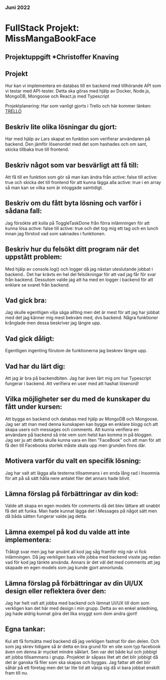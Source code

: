 ### Juni 2022
# FullStack Projekt: MissMangaBookFace
## Projektuppgift *Christoffer Knaving

## Projekt

Hur kan vi implementera en databas till en backend med tillhörande API som vi testar med API-tester. Detta ska göras med hjälp av Docker, Node.js, MongoDB, Mongoose och React.js med Typescript

Projektplanering:
Har som vanligt gjorts i Trello och här kommer länken: [TRELLO](https://trello.com/b/M7UjVzOj/datalagringmongodb-rest "Trello")

## Beskriv lite olika lösningar du gjort:

Har med hjälp av Lars skapat en funktion som verifierar användaren på backend. Den jämför lösenordet med det som hashades och om sant, skicka tillbaka true till frontend.

## Beskriv något som var besvärligt att få till:

Att få till en funktion som gör så man kan ändra från active: false till active: true och skicka det till frontend för att kunna lägga alla active: true i en array så man kan se vilka som är inloggade samtidigt.

## Beskriv om du fått byta lösning och varför i sådana fall:

Jag försökte att kolla på ToggleTaskDone från förra inlämningen för att kunna lösa active: false till active: true och det tog mig ett tag och en lunch innan jag förstod vad som saknades i funktionen.

## Beskriv hur du felsökt ditt program när det uppstått problem:

Med hjälp av console.log() och logger då jag nästan uteslutande jobbat i backend.. Det har krävts en hel del felsökningar för att vad jag får för svar från backend.
Dessutom valde jag att ha med en logger i backend för att enklare se svaret från backend. 

## Vad gick bra:

Jag skulle egentligen vilja säga allting men det är mest för att jag har jobbat med det jag känner mig mest bekväm med, dvs backend. Några funktioner krånglade men dessa beskriver jag längre upp.

## Vad gick dåligt:

Egentligen ingenting förutom de funktionerna jag beskrev längre upp.

## Vad har du lärt dig:

Att jag är bra på backendbiten. Jag har även lärt mig om hur Typescript fungerar i backend. Att verifiera en user med att hashat lösenord!

## Vilka möjligheter ser du med de kunskaper du fått under kursen:

Att bygga en backend och databas med hjälp av MongoDB och Mongoose. Jag ser att man med denna kunskapen kan bygga en enklare blogg och att skapa users och messages och comments. Att kunna verifiera en användare på backend så inte vem som helst kan komma in på bloggen. Jag ser ju att detta skulle kunna vara en liten "FaceBook" och att man för att få den till Facebooks storlek måste skala upp men grunden finns där.

## Motivera varför du valt en specifik lösning:

Jag har valt att lägga alla testerna tillsammans i en enda lång rad i Insomnia för att på så sätt hålla nere antalet filer det annars hade blivit.

## Lämna förslag på förbättringar av din kod:

Valde att skapa en egen models för comments då det blev lättare att snabbt få det att funka. Man hade kunnat lägga det i Messages på något sätt men då båda sätten fungerar valde jag detta.

## Lämna exempel på kod du valde att inte implementera:

Tråkigt svar men jag har använt all kod jag såg framför mig när vi fick inlämningen. Då jag verkligen bara ville jobba med backend visste jag redan vad för kod jag tänkte använda. Annars är det väl det med comments att jag skapade en egen models som jag kunde gjort annorlunda.

## Lämna förslag på förbättringar av din UI/UX design eller reflektera över den:

Jag har helt valt att jobba med backend och lämnat UI/UX till dom som verkligen kan det här med design i min grupp. Detta av en enkel anledning, jag hade aldrig kunnat göra det lika snyggt som dom andra gjort!

## Egna tankar:

Kul att få fortsätta med backend då jag verkligen fastnat för den delen. Och som jag skrev tidigare så är detta en bra grund för en site som typ facebook även om denna är mycket mindre såklart. Sen var det både kul och jobbigt att jobba tillsammans i grupp. Projektet är såpass litet att det blir jobbigt då det är ganska få filer som ska skapas och byggas. Jag fattar att det blir såhär på ett företag men det tar lite tid att vänja sig då vi bara jobbat enskilt fram till nu.